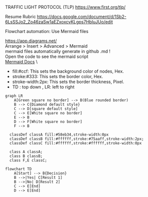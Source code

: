 TRAFFIC LIGHT PROTOCOL (TLP)
https://www.first.org/tlp/

Resume Rubric
https://docs.google.com/document/d/1Sb2-6LsSSJo2_Zo46zaSw1aEZxoxcvKLgps7HbluJUo/edit

Flowchart automation: Use Mermaid files


https://app.diagrams.net/ \
Arrange > Insert > Advanced > Mermaid \
mermaid files automatically generate in github .md ! \
Open the code to see the mermaid script \
[Mermaid Docs](https://mermaid.js.org/intro/getting-started.html) \
- fill:#ccf: This sets the background color of nodes, Hex.
- stroke:#333: This sets the border color, Hex.
- stroke-width:2px: This sets the border thickness, Pixel.
- TD : top down , LR: left to right 
```mermaid
graph LR
    A[Green square no border] --> B(Blue rounded border)
    B --> C{Diamond default style}
    C --> D[square default style]
    C --> E[White square no border]
    E --> B
    D --> F[White square no border]
    F --> B

  classDef classA fill:#58eb34,stroke-width:0px
  classDef classB fill:#ffffff,stroke:#75aaff,stroke-width:2px;
  classDef classC fill:#ffffff,stroke:#ffffff,stroke-width:0px

  class A classA;
  class B classB;
  class F,E classC;
```
```mermaid 
flowchart TD
    A[Start] --> B{Decision}
    B -->|Yes| C[Result 1]
    B -->|No| D[Result 2]
    C --> E[End]
    D --> E[End]
```

